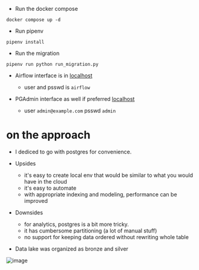 - Run the docker compose
```shell
docker compose up -d
```

- Run pipenv
```shell
pipenv install
```

- Run the migration
```shell
pipenv run python run_migration.py
```

- Airflow interface is in [localhost](http://localhost:8080/)
    - user and psswd is `airflow`

- PGAdmin interface as well if preferred [localhost](http://localhost:5050/)

    - user `admin@example.com` psswd `admin` 


# on the approach

- I dediced to go with postgres for convenience. 
- Upsides
    - it's easy to create local env that would be similar to what you would have in the cloud
    - it's easy to automate 
    - with appropriate indexing and modeling, performance can be improved

- Downsides
    - for analytics, postgres is a bit more tricky.
    - it has cumbersome partitioning (a lot of manual stuff)
    - no support for keeping data ordered without rewriting whole table

- Data lake was organized as bronze and silver

![image](https://github.com/user-attachments/assets/a9ecd68a-0531-42a7-a33a-920ac5083cb2)


